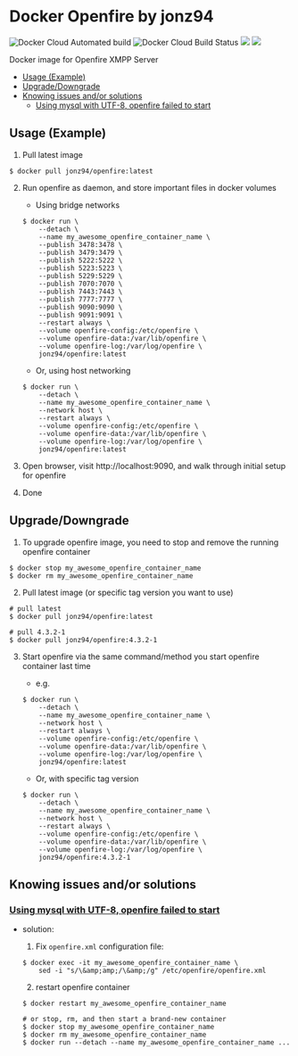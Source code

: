 # Docker Openfire by jonz94

![Docker Cloud Automated build](https://img.shields.io/docker/cloud/automated/jonz94/openfire.svg)
![Docker Cloud Build Status](https://img.shields.io/docker/cloud/build/jonz94/openfire.svg)
[![](https://images.microbadger.com/badges/version/jonz94/openfire.svg)](https://microbadger.com/images/jonz94/openfire)
[![](https://images.microbadger.com/badges/image/jonz94/openfire.svg)](https://microbadger.com/images/jonz94/openfire)

Docker image for Openfire XMPP Server

<!-- vim-markdown-toc GFM -->

* [Usage (Example)](#usage-example)
* [Upgrade/Downgrade](#upgradedowngrade)
* [Knowing issues and/or solutions](#knowing-issues-andor-solutions)
    * [Using mysql with UTF-8, openfire failed to start](#using-mysql-with-utf-8-openfire-failed-to-start)

<!-- vim-markdown-toc -->

## Usage (Example)

1. Pull latest image

```
$ docker pull jonz94/openfire:latest
```

2. Run openfire as daemon, and store important files in docker volumes

    * Using bridge networks

    ```
    $ docker run \
        --detach \
        --name my_awesome_openfire_container_name \
        --publish 3478:3478 \
        --publish 3479:3479 \
        --publish 5222:5222 \
        --publish 5223:5223 \
        --publish 5229:5229 \
        --publish 7070:7070 \
        --publish 7443:7443 \
        --publish 7777:7777 \
        --publish 9090:9090 \
        --publish 9091:9091 \
        --restart always \
        --volume openfire-config:/etc/openfire \
        --volume openfire-data:/var/lib/openfire \
        --volume openfire-log:/var/log/openfire \
        jonz94/openfire:latest
    ```

    * Or, using host networking

    ```
    $ docker run \
        --detach \
        --name my_awesome_openfire_container_name \
        --network host \
        --restart always \
        --volume openfire-config:/etc/openfire \
        --volume openfire-data:/var/lib/openfire \
        --volume openfire-log:/var/log/openfire \
        jonz94/openfire:latest
    ```

3. Open browser, visit http://localhost:9090, and walk through initial setup for openfire

4. Done

## Upgrade/Downgrade

1. To upgrade openfire image, you need to stop and remove the running openfire container

```
$ docker stop my_awesome_openfire_container_name
$ docker rm my_awesome_openfire_container_name
```

2. Pull latest image (or specific tag version you want to use)

```
# pull latest
$ docker pull jonz94/openfire:latest

# pull 4.3.2-1
$ docker pull jonz94/openfire:4.3.2-1
```

3. Start openfire via the same command/method you start openfire container last time

    * e.g.

    ```
    $ docker run \
        --detach \
        --name my_awesome_openfire_container_name \
        --network host \
        --restart always \
        --volume openfire-config:/etc/openfire \
        --volume openfire-data:/var/lib/openfire \
        --volume openfire-log:/var/log/openfire \
        jonz94/openfire:latest
    ```

    * Or, with specific tag version

    ```
    $ docker run \
        --detach \
        --name my_awesome_openfire_container_name \
        --network host \
        --restart always \
        --volume openfire-config:/etc/openfire \
        --volume openfire-data:/var/lib/openfire \
        --volume openfire-log:/var/log/openfire \
        jonz94/openfire:4.3.2-1
    ```

## Knowing issues and/or solutions

### [Using mysql with UTF-8, openfire failed to start](https://discourse.igniterealtime.org/t/issue-when-restart-openfire-server-after-setup-openfire-using-mysql-with-utf-8-encode-via-a-fresh-installation/84011)

* solution:

    1. Fix `openfire.xml` configuration file:

    ```
    $ docker exec -it my_awesome_openfire_container_name \
        sed -i "s/\&amp;amp;/\&amp;/g" /etc/openfire/openfire.xml
    ```

    2. restart openfire container

    ```
    $ docker restart my_awesome_openfire_container_name

    # or stop, rm, and then start a brand-new container
    $ docker stop my_awesome_openfire_container_name
    $ docker rm my_awesome_openfire_container_name
    $ docker run --detach --name my_awesome_openfire_container_name ...
    ```
